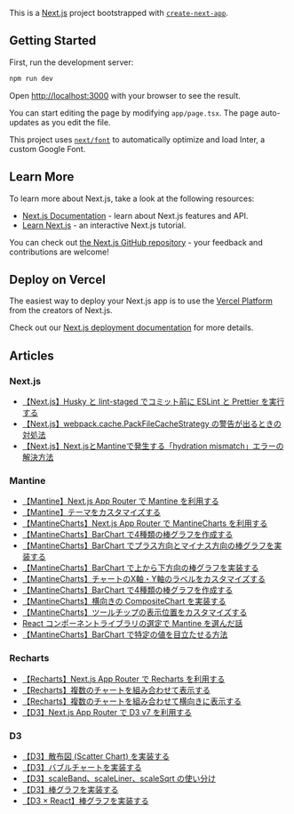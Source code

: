 This is a [Next.js](https://nextjs.org/) project bootstrapped with [`create-next-app`](https://github.com/vercel/next.js/tree/canary/packages/create-next-app).

## Getting Started

First, run the development server:

```bash
npm run dev
```

Open [http://localhost:3000](http://localhost:3000) with your browser to see the result.

You can start editing the page by modifying `app/page.tsx`. The page auto-updates as you edit the file.

This project uses [`next/font`](https://nextjs.org/docs/basic-features/font-optimization) to automatically optimize and load Inter, a custom Google Font.

## Learn More

To learn more about Next.js, take a look at the following resources:

- [Next.js Documentation](https://nextjs.org/docs) - learn about Next.js features and API.
- [Learn Next.js](https://nextjs.org/learn) - an interactive Next.js tutorial.

You can check out [the Next.js GitHub repository](https://github.com/vercel/next.js/) - your feedback and contributions are welcome!

## Deploy on Vercel

The easiest way to deploy your Next.js app is to use the [Vercel Platform](https://vercel.com/new?utm_medium=default-template&filter=next.js&utm_source=create-next-app&utm_campaign=create-next-app-readme) from the creators of Next.js.

Check out our [Next.js deployment documentation](https://nextjs.org/docs/deployment) for more details.

## Articles

### Next.js
- [【Next.js】Husky と lint-staged でコミット前に ESLint と Prettier を実行する](https://qiita.com/Yasushi-Mo/items/748d1a89334cf04ae7b1)
- [【Next.js】webpack.cache.PackFileCacheStrategy の警告が出るときの対処法](https://qiita.com/Yasushi-Mo/items/bda68188d5db4b4c709d)
- [【Next.js】Next.jsとMantineで発生する「hydration mismatch」エラーの解決方法](https://qiita.com/Yasushi-Mo/items/c25e52f7228e7aef593a)

### Mantine
- [【Mantine】Next.js App Router で Mantine を利用する](https://qiita.com/Yasushi-Mo/items/3167fb2392e2e557d24b)
- [【Mantine】テーマをカスタマイズする](https://qiita.com/Yasushi-Mo/items/91b061d207a4c0e9a8ee)
- [【MantineCharts】Next.js App Router で MantineCharts を利用する](https://qiita.com/Yasushi-Mo/items/cb09c41b5fb9e79df48f)
- [【MantineCharts】BarChart で4種類の棒グラフを作成する](https://qiita.com/Yasushi-Mo/items/91fe3a4367af55d759a7)
- [【MantineCharts】BarChart でプラス方向とマイナス方向の棒グラフを実装する](https://qiita.com/Yasushi-Mo/items/8fe248c9b16b60ed249b)
- [【MantineCharts】BarChart で上から下方向の棒グラフを実装する](https://qiita.com/Yasushi-Mo/items/261d28be1046043de035)
- [【MantineCharts】チャートのX軸・Y軸のラベルをカスタマイズする](https://qiita.com/Yasushi-Mo/items/8fb08b6fd43f39650e05)
- [【MantineCharts】BarChart で4種類の棒グラフを作成する](https://qiita.com/Yasushi-Mo/items/91fe3a4367af55d759a7)
- [【MantineCharts】横向きの CompositeChart を実装する](https://qiita.com/Yasushi-Mo/items/a41acd34920d91553f98)
- [【MantineCharts】ツールチップの表示位置をカスタマイズする](https://qiita.com/Yasushi-Mo/items/3efcf223ea1479536c23)
- [React コンポーネントライブラリの選定で Mantine を選んだ話](https://qiita.com/Yasushi-Mo/items/9bcf9fed16b6b084f291)
- [【MantineCharts】BarChart で特定の値を目立たせる方法](https://qiita.com/Yasushi-Mo/items/63c966bfd5f38f63e8c8)

### Recharts
- [【Recharts】Next.js App Router で Recharts を利用する](https://qiita.com/Yasushi-Mo/items/abccbdbeae4dc9ad50e1)
- [【Recharts】複数のチャートを組み合わせて表示する](https://qiita.com/Yasushi-Mo/items/cfb16b1f44059a24fc3d)
- [【Recharts】複数のチャートを組み合わせて横向きに表示する](https://qiita.com/Yasushi-Mo/items/20b41b662a23768cfacd)
- [【D3】Next.js App Router で D3 v7 を利用する](https://qiita.com/Yasushi-Mo/items/d3a831897bd695d442f6)

### D3
- [【D3】散布図 (Scatter Chart) を実装する](https://qiita.com/Yasushi-Mo/items/b02c500cfe10176368b0)
- [【D3】バブルチャートを実装する](https://qiita.com/Yasushi-Mo/items/fb2fc970b418ae0a52e8)
- [【D3】scaleBand、scaleLiner、scaleSqrt の使い分け](https://qiita.com/Yasushi-Mo/items/6c1ab0eba6eccc044ec1)
- [【D3】棒グラフを実装する](https://qiita.com/Yasushi-Mo/items/d77ed4585890dcc8ffc1)
- [【D3 × React】棒グラフを実装する](https://qiita.com/Yasushi-Mo/items/6c307652674ae2853b58)
